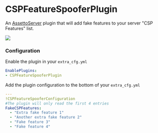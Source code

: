 # CSPFeatureSpooferPlugin
An [AssettoServer](https://github.com/compujuckel/AssettoServer) plugin that will add fake features to your server "CSP Features" list.

![](https://i.imgur.com/2yKhzD3.png)

### Configuration
Enable the plugin in your `extra_cfg.yml`
```YAML
EnablePlugins:
- CSPFeatureSpooferPlugin
```

Add the plugin configuration to the bottom of your `extra_cfg.yml`
```YAML
---
!CSPFeatureSpooferConfiguration
#The plugin will only read the first 4 entries
FakeCSPFeatures:
  - "Extra fake feature 1"
  - "Another extra fake feature 2"
  - "Fake feature 3"
  - "Fake feature 4"
```
